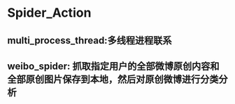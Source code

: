 # Spider_Action
## multi_process_thread:多线程进程联系
## weibo_spider: 抓取指定用户的全部微博原创内容和全部原创图片保存到本地，然后对原创微博进行分类分析
